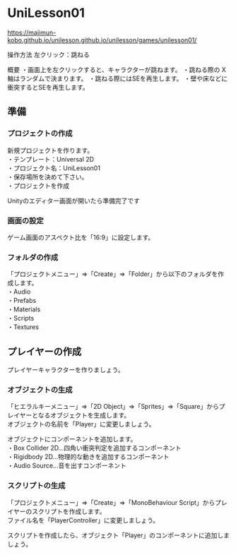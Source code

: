 # UniLesson01

https://majimun-kobo.github.io/unilesson.github.io/unilesson/games/unilesson01/

操作方法
左クリック：跳ねる

概要
・画面上を左クリックすると、キャラクターが跳ねます。
・跳ねる際の X軸はランダムで決まります。
・跳ねる際にはSEを再生します。
・壁や床などに衝突するとSEを再生します。

## 準備
### プロジェクトの作成
新規プロジェクトを作ります。  
・テンプレート：Universal 2D  
・プロジェクト名：UniLesson01  
・保存場所を決めて下さい。  
・プロジェクトを作成  

Unityのエディター画面が開いたら準備完了です  

### 画面の設定  
ゲーム画面のアスペクト比を「16:9」に設定します。  

### フォルダの作成
「プロジェクトメニュー」⇒「Create」⇒「Folder」から以下のフォルダを作成します。  
・Audio  
・Prefabs  
・Materials  
・Scripts  
・Textures  

## プレイヤーの作成
プレイヤーキャラクターを作りましょう。  

### オブジェクトの生成
「ヒエラルキーメニュー」⇒「2D Object」⇒「Sprites」⇒「Square」からプレイヤーとなるオブジェクトを生成します。  
オブジェクトの名前を「Player」に変更しましょう。  

オブジェクトにコンポーネントを追加します。  
・Box Collider 2D...四角い衝突判定を追加するコンポーネント  
・Rigidbody 2D...物理的な動きを追加するコンポーネント  
・Audio Source...音を出すコンポーネント  

### スクリプトの生成
「プロジェクトメニュー」⇒「Create」⇒「MonoBehaviour Script」からプレイヤーのスクリプトを作成します。  
ファイル名を「PlayerController」に変更しましょう。  

スクリプトを作成したら、オブジェクト「Player」のコンポーネントに追加しましょう。

